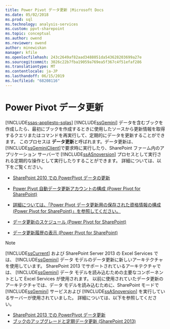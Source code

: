 ```yaml
---
title: Power Pivot データ更新 |Microsoft Docs
ms.date: 05/02/2018
ms.prod: sql
ms.technology: analysis-services
ms.custom: ppvt-sharepoint
ms.topic: conceptual
ms.author: owend
ms.reviewer: owend
author: minewiskan
manager: kfile
ms.openlocfilehash: 243c2649af82aad3488051da543628203699a27e
ms.sourcegitcommit: 3026c22b7fba19059a769ea5f367c4f51efaf286
ms.translationtype: MT
ms.contentlocale: ja-JP
ms.lasthandoff: 06/15/2019
ms.locfileid: "68208116"
---
```

# <a name="power-pivot-data-refresh"></a>Power Pivot データ更新
[!INCLUDE[ssas-appliesto-sqlas](../../includes/ssas-appliesto-sqlas.md)]
  [!INCLUDE[ssGemini](../../includes/ssgemini-md.md)] データを含むブックを作成したら、最初にブックを作成するときに使用したソースから更新情報を取得するクエリまたはコマンドを再実行して、定期的にデータを更新することができます。 このプロセスは **データ更新**と呼ばれます。データ更新は、 [!INCLUDE[ssGeminiClient](../../includes/ssgeminiclient-md.md)]で要求時に実行したり、SharePoint ファーム内のアプリケーション サーバーで [!INCLUDE[ssASnoversion](../../includes/ssasnoversion-md.md)] プロセスとして実行される定期的な操作として実行したりすることができます。 詳細については、以下をご覧ください。  
  
-   [SharePoint 2010 での PowerPivot データの更新](http://msdn.microsoft.com/01b54e6f-66e5-485c-acaa-3f9aa53119c9)  
  
-   [Power Pivot 自動データ更新アカウントの構成 (Power Pivot for SharePoint)](http://msdn.microsoft.com/81401eac-c619-4fad-ad3e-599e7a6f8493)  
  
-   [詳細については、「Power Pivot データ更新用の保存された資格情報の構成 (Power Pivot for SharePoint)」を参照してください。](http://msdn.microsoft.com/987eff0f-bcfe-4bbd-81e0-9aca993a2a75)  
  
-   [データ更新のスケジュール (Power Pivot for SharePoint)](http://msdn.microsoft.com/8571208f-6aae-4058-83c6-9f916f5e2f9b)  
  
-   [データ更新履歴の表示 &#40;Power Pivot for SharePoint&#41;](../../analysis-services/power-pivot-sharepoint/view-data-refresh-history-power-pivot-for-sharepoint.md)  
  
> [!NOTE]
>  [!INCLUDE[ssCurrent](../../includes/sscurrent-md.md)] および SharePoint Server 2013 の Excel Services では、 [!INCLUDE[ssGemini](../../includes/ssgemini-md.md)] データ モデルのデータ更新に新しいアーキテクチャを使用しています。 SharePoint 2013 でサポートされているアーキテクチャでは、 [!INCLUDE[ssGemini](../../includes/ssgemini-md.md)] データ モデルを読み込むための主要なコンポーネントとして Excel Services が使用されます。 以前に使用されていたデータ更新のアーキテクチャでは、データ モデルを読み込むために、SharePoint モードで [!INCLUDE[ssGemini](../../includes/ssgemini-md.md)] サービスおよび [!INCLUDE[ssASnoversion](../../includes/ssasnoversion-md.md)] を実行しているサーバーが使用されていました。 詳細については、以下を参照してください。  
> 
>  -   [SharePoint 2013 での PowerPivot データ更新](../../analysis-services/power-pivot-sharepoint/power-pivot-data-refresh-with-sharepoint-2013.md)  
> -   [ブックのアップグレードと定期データ更新 &#40;SharePoint 2013&#41;](../../analysis-services/instances/install-windows/upgrade-workbooks-and-scheduled-data-refresh-sharepoint-2013.md)  
  
  
